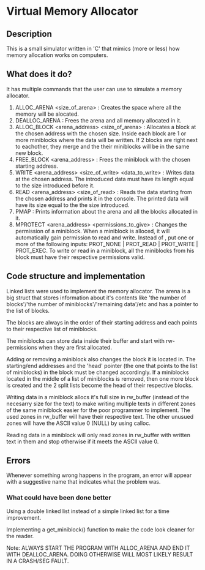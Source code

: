 # Virtual Memory Allocator

## Description
This is a small simulator written in 'C' that mimics (more or less) how memory allocation works on computers.


## What does it do?
It has multiple commands that the user can use to simulate a memory allocator.

1.	ALLOC_ARENA <size_of_arena> : Creates the space where all the memory will be alocated.
2.	DEALLOC_ARENA : Frees the arena and all memory allocated in it.
3.	ALLOC_BLOCK <arena_address> <size_of_arena> : Allocates a block at the chosen address with the chosen size. Inside each block are 1 or more miniblocks where the data will be written. If 2 blocks are right next to eachother, they merge and the their miniblocks will be in the same new block.
4.	FREE_BLOCK <arena_address> : Frees the miniblock with the chosen starting address.
6.	WRITE <arena_address> <size_of_write> <data_to_write> : Writes data at the chosen address. The introduced data must have its length equal to the size introduced before it.
5.	READ <arena_address> <size_of_read> : Reads the data starting from the chosen address and prints it in the console. The printed data will have its size equal to the the size introduced.
7.	PMAP : Prints information about the arena and all the blocks allocated in it.
8.	MPROTECT <arena_address> <permissions_to_give> : Changes the permission of a miniblock. When a miniblock is alloced, it will automatically gain permission to read and write. Instead of <permissions>, put one or more of the following inputs: PROT_NONE | PROT_READ | PROT_WRITE | PROT_EXEC. To write or read in a miniblock, all the miniblocks from his block must have their respective permissions valid.

## Code structure and implementation
Linked lists were used to implement the memory allocator. The arena is a big struct that stores information about it's contents like 'the number of blocks'/'the number of miniblocks'/'remaining data'/etc and has a pointer to the list of blocks.

The blocks are always in the order of their starting address and each points to their respective list of miniblocks.

The miniblocks can store data inside their buffer and start with rw- permissions when they are first allocated.

Adding or removing a miniblock also changes the block it is located in. The starting/end addresses and the 'head' pointer (the one that points to the list of miniblocks) in the block must be changed accordingly. If a miniblocks located in the middle of a list of miniblocks is removed, then one more block is created and the 2 split lists become the head of their respective blocks.

Writing data in a miniblock allocs it's full size in rw_buffer (instead of the necesarry size for the text) to make writing multiple texts in different zones of the same miniblock easier for the poor programmer to implement. The used zones in rw_buffer will have their respective text. The other unusued zones will have the ASCII value 0 (NULL) by using calloc.

Reading data in a miniblock will only read zones in rw_buffer with written text in them and stop otherwise if it meets the ASCII value 0.

## Errors
Whenever something wrong happens in the program, an error will appear with a suggestive name that indicates what the problem was.

### What could have been done better
Using a double linked list instead of a simple linked list for a time improvement.

Implementing a get_miniblock() function to make the code look cleaner for the reader.



Note: ALWAYS START THE PROGRAM WITH ALLOC_ARENA AND END IT WITH DEALLOC_ARENA. DOING OTHERWISE WILL MOST LIKELY RESULT IN A CRASH/SEG FAULT.
